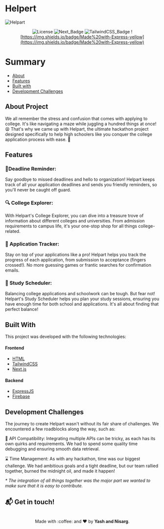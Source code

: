 # Helpert
 
![Helpart](https://github.com/You-now-Who/Helpert/assets/89217455/9d98c764-3a8e-48ae-a3ce-c66a2070a9f6)



<div align="center">
  
![License](https://img.shields.io/badge/License-MIT-737CA1?style=flat-square) 
![Next_Badge](https://img.shields.io/badge/NextJS-13.3.4-green?style=flat-square)
![TailwindCSS_Badge](https://img.shields.io/badge/TailwindCSS-3.2.2-yellow?style=flat-square)
![https://img.shields.io/badge/Made%20with-Express-yellow](https://img.shields.io/badge/Made%20with-Express-yellow)
</div>

# Summary

- [About](#about-project)
- [Features](#features)
- [Built with](#built-with)
- [Development Challenges](#development-challenges)


<a id='about'/>

## About Project

We all remember the stress and confusion that comes with applying to college. It's like navigating a maze while juggling a hundred things at once! 😫 That's why we came up with Helpart, the ultimate hackathon project designed specifically to help high schoolers like you conquer the college application process with ease. 🚀

## Features

### 📅Deadline Reminder: 
Say goodbye to missed deadlines and hello to organization! Helpart keeps track of all your application deadlines and sends you friendly reminders, so you'll never be caught off guard.

### 🔍 College Explorer: 
With Helpart's College Explorer, you can dive into a treasure trove of information about different colleges and universities. From admission requirements to campus life, it's your one-stop shop for all things college-related.

### 📝 Application Tracker: 
Stay on top of your applications like a pro! Helpart helps you track the progress of each application, from submission to acceptance (fingers crossed!). No more guessing games or frantic searches for confirmation emails.

### 📆 Study Scheduler:
Balancing college applications and schoolwork can be tough. But fear not! Helpart's Study Scheduler helps you plan your study sessions, ensuring you have enough time for both school and applications. It's all about finding that perfect balance!

## Built With

This project was developed with the following technologies:

#### **Frontend** 
  - [HTML](https://www.w3schools.com/html/)
  - [TailwindCSS](https://tailwindcss.com/)
  - [Next.js](https://nextjs.org/)

#### **Backend** 
   - [ExpressJS](https://expressjs.com/)
   - [Firebase](https://firebase.google.com/)

## Development Challenges

The journey to create Helpart wasn't without its fair share of challenges. We encountered a few roadblocks along the way, such as:

🔌 API Compatibility: Integrating multiple APIs can be tricky, as each has its own quirks and requirements. We had to spend some quality time debugging and ensuring smooth data retrieval.

⌛ Time Management: As with any hackathon, time was our biggest challenge. We had ambitious goals and a tight deadline, but our team rallied together, burned the midnight oil, and made it happen!

_\* The integration of all things together was the major part we wanted to make sure that it is easy to contribute._


## :mailbox_with_mail: Get in touch!

<p align="center">
<br/>
  Made with :coffee: and ❤️ by <b>Yash and Nisarg</b>.
<p/>
